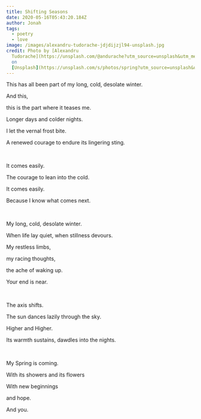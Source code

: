 ```yaml
---
title: Shifting Seasons
date: 2020-05-16T05:43:20.184Z
author: Jonah
tags:
  - poetry
  - love
image: /images/alexandru-tudorache-jdjdijzjl94-unsplash.jpg
credit: Photo by [Alexandru
  Tudorache](https://unsplash.com/@andurache?utm_source=unsplash&utm_medium=referral&utm_content=creditCopyText)
  on
  [Unsplash](https://unsplash.com/s/photos/spring?utm_source=unsplash&utm_medium=referral&utm_content=creditCopyText)
---
```

This has all been part of my long, cold, desolate winter.

And this,

this is the part where it teases me.

Longer days and colder nights.  

I let the vernal frost bite.

A renewed courage to endure its lingering sting.

<br>

It comes easily.

The courage to lean into the cold.

It comes easily.

Because I know what comes next.

<br>  

My long, cold, desolate winter.

When life lay quiet, when stillness devours.

My restless limbs,

my racing thoughts,

the ache of waking up.

Your end is near.  

<br>

The axis shifts.

The sun dances lazily through the sky.

Higher and Higher.

Its warmth sustains, dawdles into the nights.  

<br>

My Spring is coming.

With its showers and its flowers

With new beginnings

and hope.

And you.